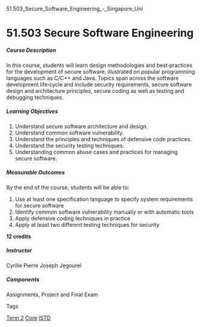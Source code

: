 51.503_Secure_Software_Engineering_-_Singapore_Uni



51.503 Secure Software Engineering
==================================

##### **Course Description**

In this course, students will learn design methodologies and best‐practices for the development of secure software, illustrated on popular programming languages such as C/C++ and Java. Topics span across the software development life‐cycle and include security requirements, secure software design and architecture principles, secure coding as well as testing and debugging techniques.

##### **Learning Objectives**

1. Understand secure software architecture and design.
2. Understand common software vulnerability.
3. Understand the principles and techniques of defensive code practices.
4. Understand the security testing techniques.
5. Understanding common abuse cases and practices for managing secure software.

##### **Measurable Outcomes**

By the end of the course, students will be able to:

1. Use at least one specification language to specify system requirements for secure software
2. Identify common software vulnerability manually or with automatic tools
3. Apply defensive coding techniques in practice
4. Apply at least two different testing techniques for security

**12 credits**

##### **Instructor**

Cyrille Pierre Joseph Jegourel

##### **Components**

Assignments, Project and Final Exam

Tags

[Term 2](/education/undergraduate/courses/?course-term=855)
[Core](/education/undergraduate/courses/?course-type=852)
[ISTD](/education/undergraduate/courses/?pillar-cluster=11)

